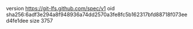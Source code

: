 version https://git-lfs.github.com/spec/v1
oid sha256:6adf3e294a8f948936a74dd2570a3fe8fc5b162317bfd88718f073eed4fe1dee
size 3757

